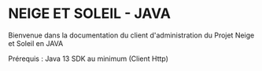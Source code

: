 # NEIGE ET SOLEIL - JAVA
Bienvenue dans la documentation du client d'administration du Projet Neige et Soleil en JAVA

Prérequis : Java 13 SDK au minimum (Client Http)
